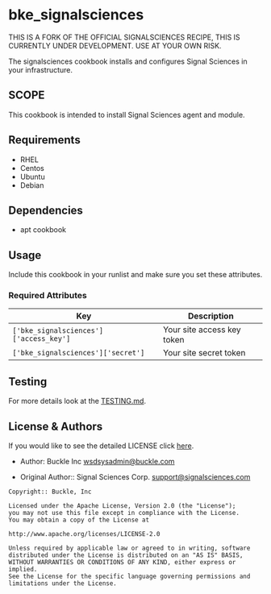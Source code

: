# bke_signalsciences

THIS IS A FORK OF THE OFFICIAL SIGNALSCIENCES RECIPE, THIS IS CURRENTLY
UNDER DEVELOPMENT. USE AT YOUR OWN RISK.

The signalsciences cookbook installs and configures Signal Sciences in your infrastructure.

## SCOPE

This cookbook is intended to install Signal Sciences agent and module.

## Requirements

* RHEL
* Centos
* Ubuntu
* Debian

## Dependencies

* apt cookbook

## Usage

Include this cookbook in your runlist and make sure you set these attributes.

### Required Attributes
| Key | Description |
| --- | ----------- |
| `['bke_signalsciences']['access_key']` | Your site access key token |
| `['bke_signalsciences']['secret']`     | Your site secret token |

## Testing

For more details look at the [TESTING.md](./TESTING.md).

## License & Authors

If you would like to see the detailed LICENSE click [here](./LICENSE).

- Author: Buckle Inc <wsdsysadmin@buckle.com>

- Original Author:: Signal Sciences Corp. <support@signalsciences.com>

```text
Copyright:: Buckle, Inc

Licensed under the Apache License, Version 2.0 (the "License");
you may not use this file except in compliance with the License.
You may obtain a copy of the License at

http://www.apache.org/licenses/LICENSE-2.0

Unless required by applicable law or agreed to in writing, software
distributed under the License is distributed on an "AS IS" BASIS,
WITHOUT WARRANTIES OR CONDITIONS OF ANY KIND, either express or implied.
See the License for the specific language governing permissions and
limitations under the License.
```
